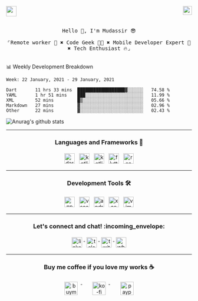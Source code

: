 
<img src="https://komarev.com/ghpvc/?username=ukieTux&color=ff69b4&style=flat-square" align="right" height=24 />
<a href = "mailto: hey.mudassir@gmail.com">
<img src="https://github.com/ukieTux/ukieTux/blob/master/open2work.svg"  height=28  /></a>
<br/>
<br/>
<p align="center">
  <samp>
   Hello 👋,  I'm Mudassir 😎
    <br><br>
    ⌜Remote worker 💼 ✖︎ Code Geek 👨‍💻 ✖︎  Mobile Developer Expert 📱 ✖︎ Tech Enthusiast 🔥⌟
  </samp>
<br><br>

📊 Weekly Development Breakdown

<!--START_SECTION:waka-->
```text
Week: 22 January, 2021 - 29 January, 2021

Dart       11 hrs 33 mins  ██████████████████▓░░░░░░   74.58 % 
YAML       1 hr 51 mins    ███░░░░░░░░░░░░░░░░░░░░░░   11.99 % 
XML        52 mins         █▒░░░░░░░░░░░░░░░░░░░░░░░   05.66 % 
Markdown   27 mins         ▓░░░░░░░░░░░░░░░░░░░░░░░░   02.96 % 
Other      22 mins         ▓░░░░░░░░░░░░░░░░░░░░░░░░   02.43 % 
```
<!--END_SECTION:waka-->


  
![Anurag's github stats](https://github-readme-stats.vercel.app/api?username=ukieTux&count_private=true&show_icons=true)


---

<h3 align="center">Languages and Frameworks 📖</h3>

<p align="center">
  <!-- For more icons please follow  https://github.com/ukieTux/ColoredBadges -->

  <img src="https://github.com/ukieTux/ColoredBadges/blob/master/svg/dev/languages/dart.svg" alt="dart" style="vertical-align:top; margin:4px" height=28>
   <img src="https://github.com/ukieTux/ColoredBadges/blob/master/svg/dev/languages/kotlin.svg" alt="kotlin" style="vertical-align:top; margin:4px" height=28>
   <img src="https://github.com/ukieTux/ColoredBadges/blob/master/svg/dev/languages/swift.svg" alt="kotlin" style="vertical-align:top; margin:4px" height=28>
  <img src="https://github.com/ukieTux/ColoredBadges/blob/master/svg/dev/frameworks/flutter.svg" alt="flutter" style="vertical-align:top; margin:4px" height=28>
  <img src="https://github.com/ukieTux/ColoredBadges/blob/master/svg/dev/frameworks/react.svg" alt="react" style="vertical-align:top; margin:4px" height=28>

---

<h3 align="center">Development Tools 🛠</h3>


<p align="center">

  <!-- For more icons please follow  https://github.com/ukieTux/ColoredBadges -->

  <img src="https://github.com/ukieTux/ColoredBadges/blob/master/svg/dev/services/npm.svg" alt="npm" style="vertical-align:top;margin:4px" height=28>
  <img src="https://github.com/ukieTux/ColoredBadges/blob/master/svg/dev/tools/visualstudio_code.svg" alt="vscode" style="vertical-align:top; margin:4px" height=28>
  <img src="https://github.com/ukieTux/ColoredBadges/blob/master/svg/dev/tools/android_studio.svg" alt="android_studio" style="vertical-align:top; margin:4px" height=28>
   <img src="https://github.com/ukieTux/ColoredBadges/blob/master/svg/dev/tools/xcode.svg" alt="xcode" style="vertical-align:top; margin:4px" height=28>
    <img src="https://github.com/ukieTux/ColoredBadges/blob/master/svg/dev/tools/vim.svg" alt="vim" style="vertical-align:top; margin:4px" height=28>

---

<h3 align="center">Let's connect and chat! :incoming_envelope:</h3>
<p align="center">
  <a href="https://www.linkedin.com/in/mudassir-321462139/" target="_blank">
    <img src="https://github.com/ukieTux/ColoredBadges/blob/master/svg/social/linkedin.svg" alt="linkedin" style="vertical-align:top; margin:4px" height=28>
  </a>
  <a href="https://t.me/ukieTux" target="_blank">
    <img src="https://github.com/ukieTux/ColoredBadges/blob/master/svg/social/telegram.svg" alt="telegram" style="vertical-align:top; margin:4px" height=28>
  </a>
  <a href="https://twitter.com/ukieTux" target="_blank">
    <img src="https://github.com/ukieTux/ColoredBadges/blob/master/svg/social/twitter.svg" alt="twitter" style="vertical-align:top; margin:4px" height=28>
  </a>
  <a href="https://api.whatsapp.com/send?phone=628114441069&text=&source=&data=&app_absent=" target="_blank">
    <img src="https://github.com/ukieTux/ColoredBadges/blob/master/svg/social/whatsapp.svg" alt="whatsapp" style="vertical-align:top; margin:4px" height=28>
  </a>
</p>

---
<h3 align="center">Buy me coffee if you love my works ☕️</h3>
<p align="center">
  <a href="https://www.buymeacoffee.com/ukieTux" target="_blank">
    <img src="https://www.buymeacoffee.com/assets/img/guidelines/download-assets-sm-2.svg" alt="buymeacoffe" style="vertical-align:top; margin:8px" height="36">
  </a>&nbsp;&nbsp;&nbsp;&nbsp;
   <a href="https://ko-fi.com/ukietux" target="_blank">
    <img src="https://help.ko-fi.com/system/photos/3604/0095/9793/logo_circle.png" alt="ko-fi" style="vertical-align:top; margin:8px" height="36">
  </a>&nbsp;&nbsp;&nbsp;&nbsp;
  <a href="https://paypal.me/ukieTux" target="_blank">
    <img src="https://blog.zoom.us/wp-content/uploads/2019/08/paypal.png" alt="paypal" style="vertical-align:top; margin:8px" height="36">
  </a>
</p>
<br><br>

